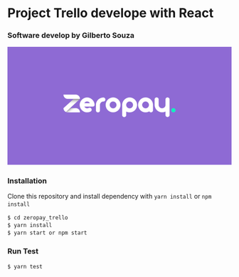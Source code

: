 # Project Trello develope with React


### Software develop by Gilberto Souza
![Print chat](./public/images/banner_zeropay.png)


### Installation
Clone this repository and install dependency with `yarn install` or `npm install`
```sh
$ cd zeropay_trello
$ yarn install
$ yarn start or npm start
```
### Run Test

```sh
$ yarn test
```




